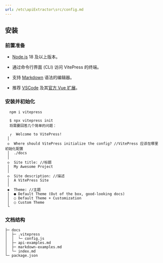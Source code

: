 ```yaml
---
url: /etc\apiExtractor\src/config.md
---
```

## 安装[​](https://vitepress.dev/zh/guide/getting-started#installation)

### 前置准备[​](https://vitepress.dev/zh/guide/getting-started#prerequisites)

* [Node.js](https://nodejs.org/) 18 及以上版本。

* 通过命令行界面 (CLI) 访问 VitePress 的终端。

* 支持 [Markdown](https://en.wikipedia.org/wiki/Markdown) 语法的编辑器。

* 推荐 [VSCode](https://code.visualstudio.com/) 及其[官方 Vue 扩展](https://marketplace.visualstudio.com/items?itemName=Vue.volar)。

### 安装并初始化

```
  npm i vitepress
  
  $ npx vitepress init
  将需要回答几个简单的问题：
  
  ┌  Welcome to VitePress!
 │
 ◇  Where should VitePress initialize the config? //VitePress 应该在哪里初始化配置
 │  ./docs
 │
 ◇  Site title: //标题
 │  My Awesome Project
 │
 ◇  Site description: //描述
 │  A VitePress Site
 │
 ◆  Theme: //主题
 │  ● Default Theme (Out of the box, good-looking docs)
 │  ○ Default Theme + Customization
 │  ○ Custom Theme
 └
```

### 文档结构

```tree
├─ docs  
│  ├─ .vitepress  
│  │  └─ config.js  
│  ├─ api-examples.md  
│  ├─ markdown-examples.md  
│  └─ index.md  
└─ package.json

```

